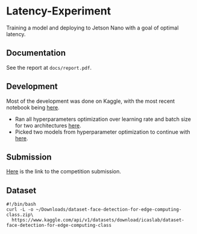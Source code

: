 # Latency-Experiment
Training a model and deploying to Jetson Nano with a goal of optimal latency.

## Documentation
See the report at `docs/report.pdf`.

## Development
Most of the development was done on Kaggle, with the most recent notebook being [here](https://www.kaggle.com/code/reganwillis/fresh).

* Ran all hyperparameters optimization over learning rate and batch size for two architectures [here](https://www.kaggle.com/code/reganwillis/fresh/output?scriptVersionId=233691872&select=od_out_yolo_17445747593731036.csv).
* Picked two models from hyperparameter optimization to continue with [here](https://www.kaggle.com/code/reganwillis/fresh/output?scriptVersionId=233714662&select=hyperopt_out.csv).

## Submission
[Here](https://www.kaggle.com/competitions/assignment-2-1-real-time-face-detection/overview) is the link to the competition submission.

## Dataset
```
#!/bin/bash
curl -L -o ~/Downloads/dataset-face-detection-for-edge-computing-class.zip\
  https://www.kaggle.com/api/v1/datasets/download/icaslab/dataset-face-detection-for-edge-computing-class
```
